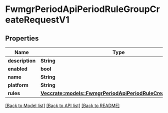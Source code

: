 # FwmgrPeriodApiPeriodRuleGroupCreateRequestV1

## Properties

Name | Type | Description | Notes
------------ | ------------- | ------------- | -------------
**description** | **String** |  | 
**enabled** | **bool** |  | 
**name** | **String** |  | 
**platform** | **String** |  | 
**rules** | [**Vec<crate::models::FwmgrPeriodApiPeriodRuleCreateRequestV1>**](fwmgr.api.RuleCreateRequestV1.md) |  | 

[[Back to Model list]](../README.md#documentation-for-models) [[Back to API list]](../README.md#documentation-for-api-endpoints) [[Back to README]](../README.md)


